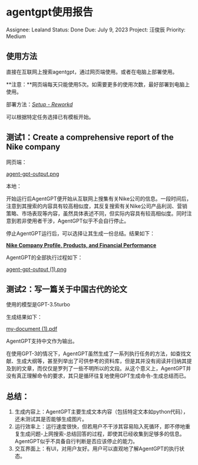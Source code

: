 # agentgpt使用报告

Assignee: Lealand
Status: Done
Due: July 9, 2023
Project: 汪俊辰 
Priority: Medium

## 使用方法

直接在互联网上搜索agentgpt，通过网页端使用。或者在电脑上部署使用。

**注意：**网页端每天只能使用5次。如需要更多的使用次数，最好部署到电脑上使用。

部署方法：[*Setup - Reworkd*](https://docs.reworkd.ai/development/setup)

可以根据特定任务选择已有模板开始。

## 测试1：Create a comprehensive report of the Nike company

网页端：

[agent-gpt-output.png](agentgpt使用报告/agent-gpt-output.png)

本地：

开始运行后AgentGPT便开始从互联网上搜集有关Nike公司的信息。一段时间后，注意到其搜索的内容具有较高相似度，其反复搜索有关Nike公司产品利润、营销策略、市场表现等内容，虽然具体表述不同，但实际内容具有较高相似度。同时注意到若非使用者干涉，AgentGPT似乎不会自行停止。

停止AgentGPT运行后，可以选择让其生成一份总结。结果如下：

[**Nike Company Profile, Products, and Financial Performance**](agentgpt使用报告\Nike.md)

AgentGPT的全部执行过程如下：

[agent-gpt-output (1).png](agentgpt使用报告\agent-gpt-output_(1).png)

## 测试2：写一篇关于中国古代的论文

使用的模型是GPT-3.5turbo

生成结果如下：

[my-document (1).pdf](agentgpt使用报告\my-document_(1).pdf)

AgentGPT支持中文作为输出。

在使用GPT-3的情况下，AgentGPT虽然生成了一系列执行任务的方法，如查找文献、生成大纲等，甚至列举出了可供参考的资料库，但是其并没有阅读并归纳其提及到的文章，而仅仅是罗列了一些不明所以的文段。从这个意义上，AgentGPT并没有真正理解命令的要求，其只是循环往复地使用GPT生成命令-生成总结而已。

## 总结：

1. 生成内容上：AgentGPT主要生成文本内容（包括特定文本如python代码），还未测试其是否能够生成图片。
2. 运行效率上：运行速度很快，但若用户不干涉其容易陷入死循环，即不停地重复生成问题-上网搜索-总结回答的过程，即使其已经收集到足够多的信息。AgentGPT似乎不具备自行判断是否应该停止的能力。
3. 交互界面上：有UI，对用户友好。用户可以直观地了解AgentGPT的执行状态。
